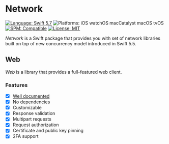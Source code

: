 # Network

[![Language: Swift 5.7](https://img.shields.io/badge/Language-Swift%205.7-F48041.svg?style=flat)](https://developer.apple.com/swift)
![Platforms: iOS watchOS macCatalyst macOS tvOS](https://img.shields.io/badge/Platforms-iOS%20watchOS%20macCatalyst%20macOS%20tvOS-blue.svg?style=flat)
[![SPM: Compatible](https://img.shields.io/badge/SPM-Compatible-4BC51D.svg?style=flat)](https://swift.org/package-manager/)
[![License: MIT](http://img.shields.io/badge/License-MIT-lightgray.svg?style=flat)](https://github.com/InstrumentBox/Network/blob/main/LICENSE)

*Network* is a Swift package that provides you with set of network libraries built on top of new 
concurrency model introduced in Swift 5.5.

## Web

*Web* is a library that provides a full-featured web client.

### Features

- [x] [Well documented](https://instrumentbox.github.io/Network/documentation/web/)
- [x] No dependencies
- [x] Customizable
- [x] Response validation
- [x] Multipart requests
- [x] Request authorization
- [x] Certificate and public key pinning
- [x] 2FA support

